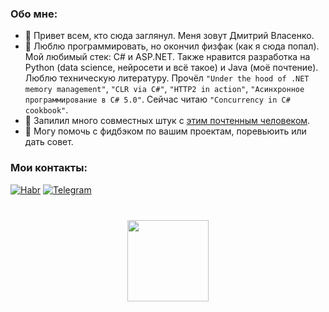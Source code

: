 ### Обо мне:
- 👋 Привет всем, кто сюда заглянул. Меня зовут Дмитрий Власенко.
- 🌱 Люблю программировать, но окончил физфак (как я сюда попал). Мой любимый стек: C# и ASP.NET. Также нравится разработка на Python (data science, нейросети и всё такое) и Java (моё почтение). Люблю техническую литературу. Прочёл `"Under the hood of .NET memory management"`, `"CLR via C#"`, `"HTTP2 in action"`, `"Асинхронное программирование в C# 5.0"`. Сейчас читаю `"Concurrency in C# cookbook"`.
- 👯 Запилил много совместных штук с [этим почтенным человеком](https://github.com/Raleose).
- 💬 Могу помочь с фидбэком по вашим проектам, поревьюить или дать совет.
### Мои контакты:
[![Habr](https://img.shields.io/badge/-Habr-black?style=for-the-badge&logo=Habr)](https://career.habr.com/xronossamael)
[![Telegram](https://img.shields.io/badge/-Telegram-black?style=for-the-badge&logo=Telegram)](https://t.me/xronos_samael)
<div align="center" style="margin: 40px 0">
   <img width="130px" src="https://komarev.com/ghpvc/?username=DmitryXronos3&color=blue&label=Profile+views">
</div>

